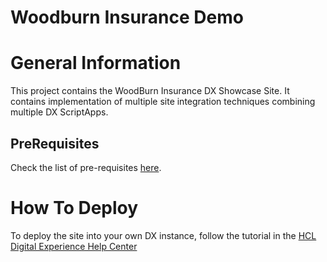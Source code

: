 # Woodburn Insurance Demo

# General Information
This project contains the WoodBurn Insurance DX Showcase Site.  It contains implementation of multiple site integration techniques combining multiple DX ScriptApps. 

## PreRequisites
Check the list of pre-requisites [here](https://opensource.hcltechsw.com/digital-experience/CF207/guide_me/tutorials/scriptapps/pre_requisites/).

#  How To Deploy

To deploy the site into your own DX instance, follow the tutorial in the [HCL Digital Experience Help Center](https://opensource.hcltechsw.com/digital-experience/CF207/guide_me/tutorials/scriptapps/samples/woodburn_insurance_demo/index.md)
